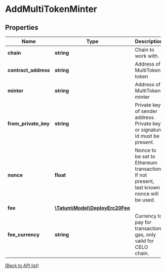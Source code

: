 # AddMultiTokenMinter

## Properties

Name | Type | Description | Notes
------------ | ------------- | ------------- | -------------
**chain** | **string** | Chain to work with. |
**contract_address** | **string** | Address of MultiToken token |
**minter** | **string** | Address of MultiToken minter |
**from_private_key** | **string** | Private key of sender address. Private key, or signature Id must be present. |
**nonce** | **float** | Nonce to be set to Ethereum transaction. If not present, last known nonce will be used. | [optional]
**fee** | [**\Tatum\Model\DeployErc20Fee**](DeployErc20Fee.md) |  | [optional]
**fee_currency** | **string** | Currency to pay for transaction gas, only valid for CELO chain. | [optional]

[[Back to API list]](../../README.md#api-endpoints)
